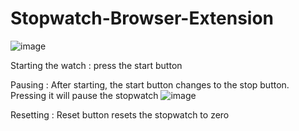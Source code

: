 # Stopwatch-Browser-Extension
![image](https://github.com/user-attachments/assets/a5b5993e-52b5-40b6-a86c-8867c44a8f0a)

Starting the watch : press the start button

Pausing : After starting, the start button changes to the stop button. Pressing it will pause the stopwatch 
![image](https://github.com/user-attachments/assets/8b479ca7-41f5-4608-9f77-8f05d74f6601)

Resetting : Reset button resets the stopwatch to zero
